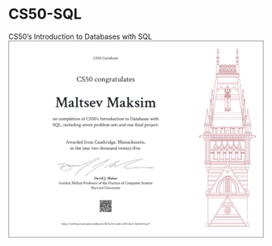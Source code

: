 # CS50-SQL
CS50’s Introduction to Databases with SQL
![CS50 Certificate](https://github.com/mcas750/CS50-SQL/blob/main/CS50%20SQL.png)
